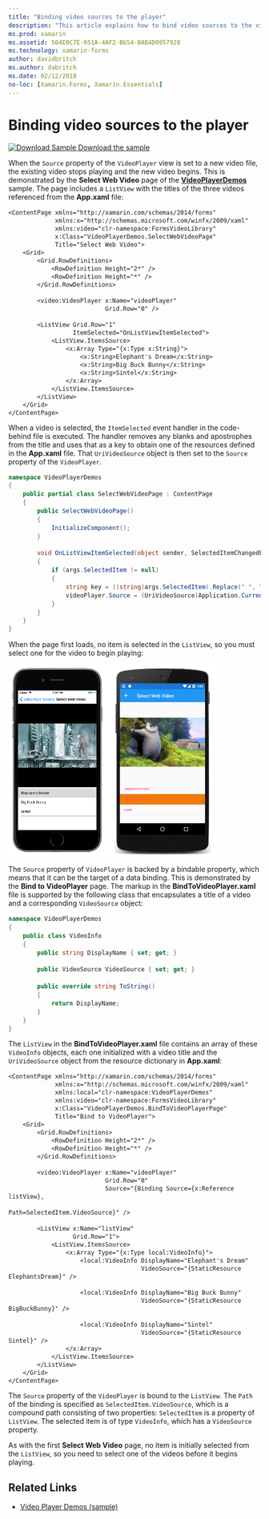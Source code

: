 ```yaml
---
title: "Binding video sources to the player"
description: "This article explains how to bind video sources to the video player, using Xamarin.Forms."
ms.prod: xamarin
ms.assetid: 504E0C7E-051A-4AF2-B654-BAB4D0957928
ms.technology: xamarin-forms
author: davidbritch
ms.author: dabritch
ms.date: 02/12/2018
no-loc: [Xamarin.Forms, Xamarin.Essentials]
---
```


# Binding video sources to the player

[![Download Sample](~/media/shared/download.png) Download the sample](/samples/xamarin/xamarin-forms-samples/customrenderers-videoplayerdemos)

When the `Source` property of the `VideoPlayer` view is set to a new video file, the existing video stops playing and the new video begins. This is demonstrated by the **Select Web Video** page of the [**VideoPlayerDemos**](/samples/xamarin/xamarin-forms-samples/customrenderers-videoplayerdemos) sample. The page includes a `ListView` with the titles of the three videos referenced from the **App.xaml** file:

```xaml
<ContentPage xmlns="http://xamarin.com/schemas/2014/forms"
             xmlns:x="http://schemas.microsoft.com/winfx/2009/xaml"
             xmlns:video="clr-namespace:FormsVideoLibrary"
             x:Class="VideoPlayerDemos.SelectWebVideoPage"
             Title="Select Web Video">
    <Grid>
        <Grid.RowDefinitions>
            <RowDefinition Height="2*" />
            <RowDefinition Height="*" />
        </Grid.RowDefinitions>

        <video:VideoPlayer x:Name="videoPlayer"
                           Grid.Row="0" />

        <ListView Grid.Row="1"
                  ItemSelected="OnListViewItemSelected">
            <ListView.ItemsSource>
                <x:Array Type="{x:Type x:String}">
                    <x:String>Elephant's Dream</x:String>
                    <x:String>Big Buck Bunny</x:String>
                    <x:String>Sintel</x:String>
                </x:Array>
            </ListView.ItemsSource>
        </ListView>
    </Grid>
</ContentPage>
```

When a video is selected, the `ItemSelected` event handler in the code-behind file is executed. The handler removes any blanks and apostrophes from the title and uses that as a key to obtain one of the resources defined in the **App.xaml** file. That `UriVideoSource` object is then set to the `Source` property of the `VideoPlayer`.

```csharp
namespace VideoPlayerDemos
{
    public partial class SelectWebVideoPage : ContentPage
    {
        public SelectWebVideoPage()
        {
            InitializeComponent();
        }

        void OnListViewItemSelected(object sender, SelectedItemChangedEventArgs args)
        {
            if (args.SelectedItem != null)
            {
                string key = ((string)args.SelectedItem).Replace(" ", "").Replace("'", "");
                videoPlayer.Source = (UriVideoSource)Application.Current.Resources[key];
            }
        }
    }
}
```

When the page first loads, no item is selected in the `ListView`, so you must select one for the video to begin playing:

[![Select Web Video](source-bindings-images/selectwebvideo-small.png "Select Web Video")](source-bindings-images/selectwebvideo-large.png#lightbox "Select Web Video")

The `Source` property of `VideoPlayer` is backed by a bindable property, which means that it can be the target of a data binding. This is demonstrated by the **Bind to VideoPlayer** page. The markup in the **BindToVideoPlayer.xaml** file is supported by the following class that encapsulates a title of a video and a corresponding `VideoSource` object:

```csharp
namespace VideoPlayerDemos
{
    public class VideoInfo
    {
        public string DisplayName { set; get; }

        public VideoSource VideoSource { set; get; }

        public override string ToString()
        {
            return DisplayName;
        }
    }
}
```

The `ListView` in the **BindToVideoPlayer.xaml** file contains an array of these `VideoInfo` objects, each one initialized with a video title and the `UriVideoSource` object from the resource dictionary in **App.xaml**:

```xaml
<ContentPage xmlns="http://xamarin.com/schemas/2014/forms"
             xmlns:x="http://schemas.microsoft.com/winfx/2009/xaml"
             xmlns:local="clr-namespace:VideoPlayerDemos"
             xmlns:video="clr-namespace:FormsVideoLibrary"
             x:Class="VideoPlayerDemos.BindToVideoPlayerPage"
             Title="Bind to VideoPlayer">
    <Grid>
        <Grid.RowDefinitions>
            <RowDefinition Height="2*" />
            <RowDefinition Height="*" />
        </Grid.RowDefinitions>

        <video:VideoPlayer x:Name="videoPlayer"
                           Grid.Row="0"
                           Source="{Binding Source={x:Reference listView},
                                            Path=SelectedItem.VideoSource}" />

        <ListView x:Name="listView"
                  Grid.Row="1">
            <ListView.ItemsSource>
                <x:Array Type="{x:Type local:VideoInfo}">
                    <local:VideoInfo DisplayName="Elephant's Dream"
                                     VideoSource="{StaticResource ElephantsDream}" />

                    <local:VideoInfo DisplayName="Big Buck Bunny"
                                     VideoSource="{StaticResource BigBuckBunny}" />

                    <local:VideoInfo DisplayName="Sintel"
                                     VideoSource="{StaticResource Sintel}" />
                </x:Array>
            </ListView.ItemsSource>
        </ListView>
    </Grid>
</ContentPage>
```

The `Source` property of the `VideoPlayer` is bound to the `ListView`. The `Path` of the binding is specified as `SelectedItem.VideoSource`, which is a compound path consisting of two properties: `SelectedItem` is a property of `ListView`. The selected item is of type `VideoInfo`, which has a `VideoSource` property.

As with the first **Select Web Video** page, no item is initially selected from the `ListView`, so you need to select one of the videos before it begins playing.

## Related Links

- [Video Player Demos (sample)](/samples/xamarin/xamarin-forms-samples/customrenderers-videoplayerdemos)